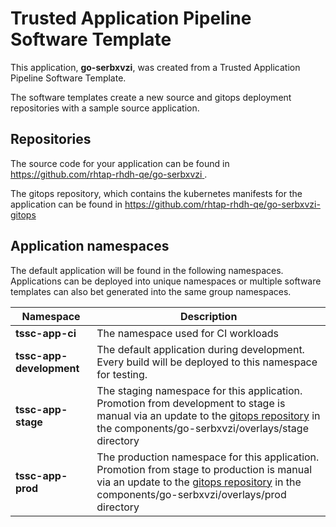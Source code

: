 # Trusted Application Pipeline Software Template

This application, **go-serbxvzi**, was created from a Trusted Application Pipeline Software Template.

The software templates create a new source and gitops deployment repositories with a sample source application. 

## Repositories

The source code for your application can be found in [https://github.com/rhtap-rhdh-qe/go-serbxvzi ](https://github.com/rhtap-rhdh-qe/go-serbxvzi ).
 
The gitops repository, which contains the kubernetes manifests for the application can be found in 
[https://github.com/rhtap-rhdh-qe/go-serbxvzi-gitops ](https://github.com/rhtap-rhdh-qe/go-serbxvzi-gitops ) 

## Application namespaces 

The default application will be found in the following namespaces. Applications can be deployed into unique namespaces or multiple software templates can also bet generated into the same group namespaces.  

|  Namespace   |  Description   |  
| -------- | -------- |
| **tssc-app-ci** | The namespace used for CI workloads |
| **tssc-app-development** | The default application during development. Every build will be deployed to this namespace for testing. |
| **tssc-app-stage** | The staging namespace for this application. Promotion from development to stage is manual via an update to the [gitops repository](https://github.com/rhtap-rhdh-qe/go-serbxvzi-gitops ) in the components/go-serbxvzi/overlays/stage directory |
| **tssc-app-prod** | The production namespace for this application. Promotion from stage to production is manual via an update to the [gitops repository](https://github.com/rhtap-rhdh-qe/go-serbxvzi-gitops ) in the components/go-serbxvzi/overlays/prod directory |